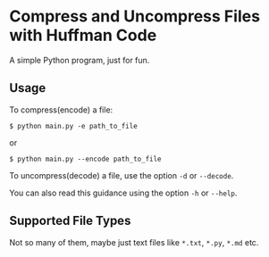 # Compress and Uncompress Files with Huffman Code

A simple Python program, just for fun.

## Usage

To compress(encode) a file:

```
$ python main.py -e path_to_file
```
or
```
$ python main.py --encode path_to_file
```

To uncompress(decode) a file, use the option `-d` or `--decode`.

You can also read this guidance using the option `-h` or `--help`.

## Supported File Types

Not so many of them, maybe just text files like `*.txt`, `*.py`, `*.md` etc.
